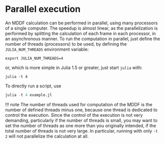
# Parallel execution 

An MDDF calculation can be performed in parallel, using many processors of a 
single computer. The speedup is almost linear, as the parallelization is performed
by splitting the calculation of each frame in each processor, in an
asynchronous manner. To run the computation in parallel, just define the
number of threads (processors) to be used, by defining the
`JULIA_NUM_THREADS` environment variable:
```
export JULIA_NUM_THREADS=4
```
or, which is more simple in Julia 1.5 or greater, just start `julia`
with:  
```
julia -t 4 
```

To directly run a script, use
```julia
julia -t 4 example.jl

```

!!! note
    The number of threads used for computation of the MDDF is the number
    of defined threads minus one, because one thread is dedicated to
    control the execution. Since the control of the execution is not 
    very demanding, particularly if the number of threads is small, 
    you may want to set the number of threads as one 
    more than you originally intended, if the total number of threads
    is not very large. In particular, running with only `-t 2` will 
    not parallelize the calculation at all.




